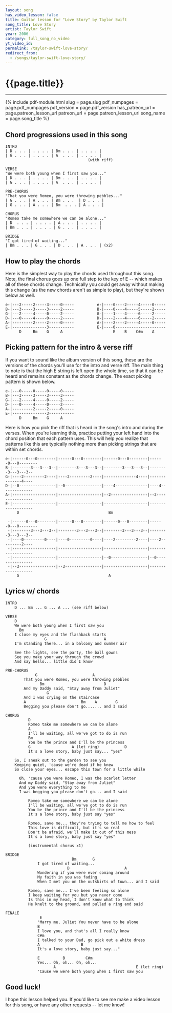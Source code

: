 ```yaml
---
layout: song
has_video_lesson: false
title: Guitar lesson for "Love Story" by Taylor Swift
song_title: Love Story
artist: Taylor Swift
year: 2006
category: full_song_no_video
yt_video_id: 
permalink: /taylor-swift-love-story/
redirect_from:
  - /songs/taylor-swift-love-story/
---
```


<h1>{{page.title}}</h1>
<hr />

{% include pdf-module.html
     slug = page.slug
     pdf_numpages = page.pdf_numpages
     pdf_version = page.pdf_version
     has_patreon_url = page.patreon_lesson_url
     patreon_url = page.patreon_lesson_url
     song_name = page.song_title %}


## Chord progressions used in this song

    INTRO
    | D . . . | . . . . | Bm . . . | . . . . |
    | G . . . | . . . . | A  . . . | . . . . |
                                        (with riff)

    VERSE
    "We were both young when I first saw you..."
    | D . . . | . . . . | Bm . . . | . . . . |
    | G . . . | . . . . | A  . . . | . . . . |

    PRE-CHORUS
    "That you were Romeo, you were throwing pebbles..."
    | G . . . | A . . . | Bm . . .  | D . . . |
    | G . . . | A . . . | Bm  . . . | A . . . |

    CHORUS
    "Romeo take me somewhere we can be alone..."
    | D  . . . | . . . . | A . . . | . . . . |
    | Bm . . . | . . . . | G . . . | . . . . |

    BRIDGE
    "I got tired of waiting..."
    | Bm . . . | G . . . | D . . . | A . . . | (x2)

## How to play the chords

Here is the simplest way to play the chords used throughout this song. Note, the final chorus goes up one full step to the key of E -- which makes all of these chords change. Technically you could get away without making this change (as the new chords aren't as simple to play), but they're shown below as well.

    e-|---2-----2-----3-----0-----          e-|----0----2-----4-----0-----
    B-|---3-----3-----3-----2-----          B-|----0----4-----5-----2-----
    G-|---2-----4-----0-----2-----          G-|----1----4-----6-----2-----
    D-|---0-----4-----0-----2-----          D-|----2----4-----6-----2-----
    A-|---------2-----2-----0-----          A-|----2----2-----4-----0-----
    E-|---------------3-----------          E-|----0----------------------
          D     Bm    G     A                      E    B    C#m    A

## Picking pattern for the intro & verse riff

If you want to sound like the album version of this song, these are the versions of the chords you'll use for the intro and verse riff. The main thing to note is that the high E string is left open the whole time, so that it can be heard and remains constant as the chords change. The exact picking pattern is shown below.

    e-|---0-----0-----0-----0-----
    B-|---3-----3-----3-----3-----
    G-|---2-----4-----0-----2-----
    D-|---0-----4-----0-----2-----
    A-|---------2-----2-----0-----
    E-|---------------3-----------
          D     Bm    G     A

Here is how you pick the riff that is heard in the song's intro and during the verses. When you're learning this, practice putting your left hand into the chord position that each pattern uses. This will help you realize that patterns like this are typically nothing more than picking strings that are within set chords.

    e-|------0---0--------|------0---0--------|------0---0--------|------0---0--------
    B-|--------3---3---3--|--------3---3---3--|--------3---3---3--|--------3---3---3--
    G-|----2---------2----|----2---------2----|--------------4----|--------------4----
    D-|--0----------------|--0----------------|----4--------------|----4--------------
    A-|-------------------|-------------------|--2----------------|--2----------------
    E-|-------------------|-------------------|-------------------|-------------------
         D                                       Bm

     -|------0---0--------|------0---0--------|------0---0--------|------0---0--------
     -|--------3---3---3--|--------3---3---3--|--------3---3---3--|--------3---3---3--
     -|----0---------0----|----0---------0----|----2---------2----|----2---------2----
     -|-------------------|-------------------|-------------------|-------------------
     -|-------------------|-------------------|--0----------------|--0----------------
     -|--3----------------|--3----------------|-------------------|-------------------
         G                                       A

## Lyrics w/ chords

    INTRO
        D ... Bm ... G ... A ... (see riff below)

    VERSE
        D
        We were both young when I first saw you
          Bm
        I close my eyes and the flashback starts
                     G                         A
        I'm standing there... in a balcony and summer air

        See the lights, see the party, the ball gowns
        See you make your way through the crowd
        And say hello... little did I know

    PRE-CHORUS
                 G                        A
            That you were Romeo, you were throwing pebbles
                   Bm                          D
            And my Daddy said, "Stay away from Juliet"
                      G
            And I was crying on the staircase
            A                        Bm    A        G
            Begging you please don't go....... and I said

    CHORUS
              D
              Romeo take me somewhere we can be alone
              A
              I'll be waiting, all we've got to do is run
              Bm
              You be the prince and I'll be the princess
              G                  A (let ring)           D
              It's a love story, baby just say... "yes"

        So, I sneak out to the garden to see you
        Keeping quiet, 'cause we're dead if he knew
        So close your eyes... escape this town for a little while

          Oh, 'cause you were Romeo, I was the scarlet letter
          And my Daddy said, "Stay away from Juliet"
          And you were everything to me
          I was begging you please don't go... and I said

              Romeo take me somewhere we can be alone
              I'll be waiting, all we've got to do is run
              You be the prince and I'll be the princess
              It's a love story, baby just say "yes"

              Romeo, save me... they're trying to tell me how to feel
              This love is difficult, but it's so real
              Don't be afraid, we'll make it out of this mess
              It's a love story, baby just say "yes"

              (instrumental chorus x1)

    BRIDGE
                                 Bm       G
                  I got tired of waiting...
                               D                        A
                  Wondering if you were ever coming around
                  My faith in you was fading
                  When I met you on the outskirts of town... and I said

              Romeo, save me... I've been feeling so alone
              I keep waiting for you but you never come
              Is this in my head, I don't know what to think
              He knelt to the ground, and pulled a ring and said

    FINALE          
                   E
                  "Marry me, Juliet You never have to be alone
                  B
                  I love you, and that's all I really know
                  C#m
                  I talked to your Dad, go pick out a white dress
                  A                  B
                  It's a love story, baby just say..."

                  E          B         C#m
                  Yes... Oh, oh... Oh, oh...
                         A                                   E (let ring)
                  'Cause we were both young when I first saw you

## Good luck!

I hope this lesson helped you. If you'd like to see me make a video lesson for this song, or have any other requests -- let me know!
